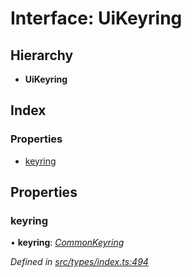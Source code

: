 # Interface: UiKeyring

## Hierarchy

* **UiKeyring**

## Index

### Properties

* [keyring](uikeyring.md#keyring)

## Properties

###  keyring

• **keyring**: *[CommonKeyring](../globals.md#commonkeyring)*

*Defined in [src/types/index.ts:494](https://github.com/PolymathNetwork/polymesh-sdk/blob/05b527a2/src/types/index.ts#L494)*
